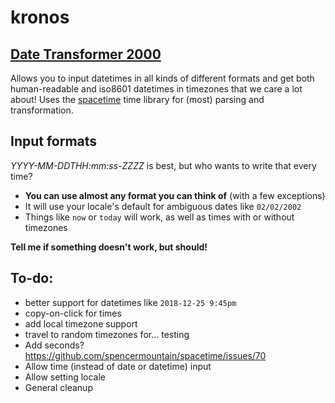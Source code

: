 # kronos
## [Date Transformer 2000](https://salsify.github.io/kronos/)

Allows you to input datetimes in all kinds of different formats and get both human-readable and iso8601 datetimes in timezones that we care a lot about! 
Uses the [spacetime](https://github.com/spencermountain/spacetime/) time library for (most) parsing and transformation.

## Input formats
*YYYY-MM-DDTHH:mm:ss-ZZZZ* is best, but who wants to write that every time?
- **You can use almost any format you can think of** (with a few exceptions)
- It will use your locale's default for ambiguous dates like `02/02/2002`
- Things like `now` or `today` will work, as well as times with or without timezones

 **Tell me if something doesn't work, but should!**

## To-do:
- better support for datetimes like `2018-12-25 9:45pm`
- copy-on-click for times
- add local timezone support
- travel to random timezones for... testing
- Add seconds? https://github.com/spencermountain/spacetime/issues/70
- Allow time (instead of date or datetime) input
- Allow setting locale
- General cleanup
